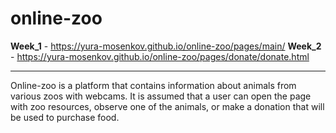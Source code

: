 # online-zoo

**Week_1** - https://yura-mosenkov.github.io/online-zoo/pages/main/
**Week_2** - https://yura-mosenkov.github.io/online-zoo/pages/donate/donate.html

-----------------------------

Online-zoo is a platform that contains information about animals from various zoos with webcams. It is assumed that a user can open the page with zoo resources, observe one of the animals, or make a donation that will be used to purchase food.
